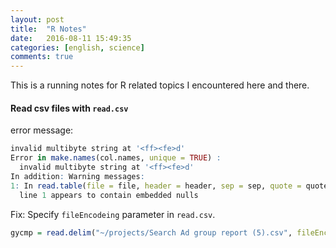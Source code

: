 ```yaml
---
layout: post
title:  "R Notes"
date:   2016-08-11 15:49:35
categories: [english, science]
comments: true
---
```


This is a running notes for R related topics I encountered here and there.

#### Read csv files with `read.csv`

error message:

``` R
invalid multibyte string at '<ff><fe>d'
Error in make.names(col.names, unique = TRUE) : 
  invalid multibyte string at '<ff><fe>d'
In addition: Warning messages:
1: In read.table(file = file, header = header, sep = sep, quote = quote,  :
  line 1 appears to contain embedded nulls
```
Fix:
Specify `fileEncodeing` parameter in `read.csv`.

``` R
gycmp = read.delim("~/projects/Search Ad group report (5).csv", fileEncoding = "UTF-16LE")
```
